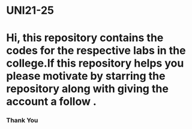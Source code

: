 # UNI21-25
<h1>Hi, this repository contains the codes for the respective labs in the college.If this repository helps you please motivate by starring the repository along with giving the account a follow . </h1>
<h3>Thank You</h3>
